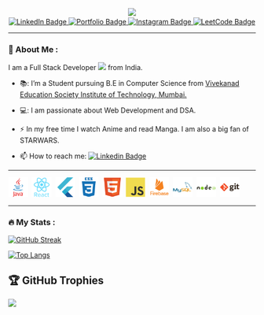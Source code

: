 <div id="header" align="center">
  <img src="https://media.giphy.com/media/Nx0rz3jtxtEre/giphy.gif" width="450"/>
</div>


<div id="badges" align="center">
  <a href="https://www.linkedin.com/in/sanketjaiswal29/">
    <img src="https://img.shields.io/badge/LinkedIn-blue?style=for-the-badge&logo=linkedin&logoColor=white" alt="LinkedIn Badge"/>
  </a>
  <a href="https://sanketjaiswal.netlify.app/">
    <img src="https://img.shields.io/badge/Portfolio-White?style=for-the-badge&logo=react&logoColor=white" alt="Portfolio Badge"/>
  </a> 
  <a href="https://www.instagram.com/sanketjaiswal29/">
    <img src="https://img.shields.io/badge/Instagram-red?style=for-the-badge&logo=instagram&logoColor=white" alt="Instagram Badge"/>
  </a>
  <a href="https://leetcode.com/Sanket2912/">
    <img src="https://img.shields.io/badge/LeetCode-grey?style=for-the-badge&logo=leetcode&logoColor=yellow" alt="LeetCode Badge"/>
  </a>
</div>

---

### 🤵‍ About Me :
I am a Full Stack Developer <img src="https://media.giphy.com/media/WUlplcMpOCEmTGBtBW/giphy.gif" width="40"> from India.
- 📚: I’m a Student pursuing B.E in Computer Science from <a href="https://ves.ac.in/">Vivekanad Education Society Institute of Technology, Mumbai.</a>

- 💻: I am passionate about Web Development and DSA.

- :zap: In my free time I watch Anime and read Manga. I am also a big fan of STARWARS.

- :mailbox: How to reach me: [![Linkedin Badge](https://img.shields.io/badge/linkedin-blue?style=flat&logo=Linkedin&logoColor=white)](https://www.linkedin.com/in/sanketjaiswal29/)

---

<div>
  <img src="https://github.com/devicons/devicon/blob/master/icons/java/java-original-wordmark.svg" title="Java" alt="Java" width="40" height="40"/>&nbsp;
  <img src="https://github.com/devicons/devicon/blob/master/icons/react/react-original-wordmark.svg" title="React" alt="React" width="40" height="40"/>&nbsp;
  <img src="https://github.com/devicons/devicon/blob/master/icons/flutter/flutter-original.svg" title="Flutter" alt="Flutter" width="40" height="40"/>&nbsp;
  <img src="https://github.com/devicons/devicon/blob/master/icons/css3/css3-plain-wordmark.svg"  title="CSS3" alt="CSS" width="40" height="40"/>&nbsp;
  <img src="https://github.com/devicons/devicon/blob/master/icons/html5/html5-original.svg" title="HTML5" alt="HTML" width="40" height="40"/>&nbsp;
  <img src="https://github.com/devicons/devicon/blob/master/icons/javascript/javascript-original.svg" title="JavaScript" alt="JavaScript" width="40" height="40"/>&nbsp;
  <img src="https://github.com/devicons/devicon/blob/master/icons/firebase/firebase-plain-wordmark.svg" title="Firebase" alt="Firebase" width="40" height="40"/>&nbsp;
  <img src="https://github.com/devicons/devicon/blob/master/icons/mysql/mysql-original-wordmark.svg" title="MySQL"  alt="MySQL" width="40" height="40"/>&nbsp;
  <img src="https://github.com/devicons/devicon/blob/master/icons/nodejs/nodejs-original-wordmark.svg" title="NodeJS" alt="NodeJS" width="40" height="40"/>&nbsp;
  <img src="https://github.com/devicons/devicon/blob/master/icons/git/git-original-wordmark.svg" title="Git" **alt="Git" width="40" height="40"/>
</div>

---

### :fire: My Stats :

[![GitHub Streak](http://github-readme-streak-stats.herokuapp.com?user=SanketJ29&theme=dark&background=000000)](https://git.io/streak-stats)

[![Top Langs](https://github-readme-stats.vercel.app/api/top-langs/?username=SanketJ29&layout=compact&theme=vision-friendly-dark)](https://github.com/anuraghazra/github-readme-stats)


## 🏆 GitHub Trophies
![](https://github-profile-trophy.vercel.app/?username=SanketJ29&theme=radical&no-frame=true&no-bg=false&margin-w=4)

